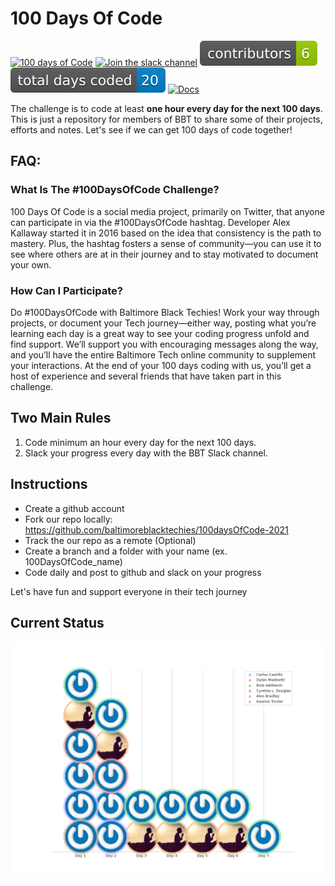 # 100 Days Of Code

[![100 days of Code](https://raw.githubusercontent.com/baltimoreblacktechies/100daysOfCode-2021/gh-pages/banner.png)](https://bmoreblack.tech)
[![Join the slack channel](https://img.shields.io/badge/slack-Baltimore%20Black%20Techies-red.svg?logo=slack)](http://bit.ly/3r4lPQm)
[![Contributors](https://raw.githubusercontent.com/baltimoreblacktechies/100daysOfCode-2021/gh-pages/contributors.svg)](https://baltimoreblacktechies.github.io/100daysOfCode-2021/#current-status)
[![Days](https://raw.githubusercontent.com/baltimoreblacktechies/100daysOfCode-2021/gh-pages/days.svg)](https://bmoreblack.tech)
[![Docs](https://img.shields.io/badge/docs-100%20days-violet)](https://baltimoreblacktechies.github.io/100daysOfCode-2021/)

The challenge is to code at least **one hour every day for the next 100 days**.
This is just a repository for members of BBT to share some of their projects, efforts and notes. Let's see if we can get 100 days of code together!

## FAQ:

### What Is The #100DaysOfCode Challenge?

  100 Days Of Code is a social media project, primarily on Twitter, that anyone can participate in via the #100DaysOfCode hashtag. Developer Alex Kallaway started it in 2016 based   on the idea that consistency is the path to mastery. Plus, the hashtag fosters a sense of community—you can use it to see where others are at in their journey and to stay  motivated to document your own.

### How Can I Participate?

  Do #100DaysOfCode with Baltimore Black Techies! Work your way through projects, or document your Tech journey—either way, posting what you’re learning each day is a great way to see your coding progress unfold and find support. We’ll support you with encouraging messages along the way, and you’ll have the entire Baltimore Tech online community to supplement your interactions. At the end of your 100 days coding with us, you’ll get a host of experience and several friends that have taken part in this challenge.

## Two Main Rules

1.  Code minimum an hour every day for the next 100 days.
2.  Slack your progress every day with the BBT Slack channel.

## Instructions

* Create a github account
* Fork our repo locally: https://github.com/baltimoreblacktechies/100daysOfCode-2021
* Track the our repo as a remote (Optional)
* Create a branch and a folder with your name (ex. 100DaysOfCode_name)
* Code daily and post to github and slack on your progress


Let's have fun and support everyone in their tech journey

## Current Status

[![Current Status](https://raw.githubusercontent.com/baltimoreblacktechies/100daysOfCode-2021/gh-pages/track.png)](https://github.com/baltimoreblacktechies/100daysOfCode-2021)
